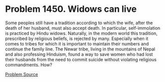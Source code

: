 # Problem 1450. Widows can live

Some peoples still have a tradition according to which the wife, after the death of her husband, must also accept death. In particular, self-immolation is practiced by Hindu widows. Naturally, in the modern world this tradition, prescribed by religious beliefs, is rejected by many. Especially when it comes to tribes for which it is important to maintain their numbers and continue the family line. The Newar tribe, living in the mountains of Nepal and also professing Hinduism, found a way to save women who had lost their husbands from the need to commit suicide without violating religious commandments. How?

[Problem Source](https://www.trizland.ru/tasks/6221/)